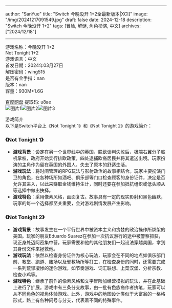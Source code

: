 
---
author: "SanYue"
title: "Switch 今晚没开 1+2全最新版本|XCI]"
image: "/img/20241217091549.jpg"
draft: false
date: 2024-12-18
description: "Switch 今晚没开 1+2"
tags: [冒险, 解谜, 角色扮演, 中文]
archives: ["2024/12/18"]

---

游戏名称：今晚没开 1+2   
Not Tonight 1+2    
游戏语言：中文  
首发日期：2024年03月27日  
解压密码：wing515  
是否有金手指：nan  
版本：nan   
容量：930M+1.6G

[百度网盘](https://pan.baidu.com/s/1_aMVQT3ZU_ABqJG-oJrkrQ) 提取码: u8ae  
![图片1](/img/screvf.jpg)![图片2](/img/screva.jpg)![图片3](/img/screvd.jpg)  

游戏简介  
以下是Switch平台上《Not Tonight 1》和《Not Tonight 2》的游戏简介：

### 《Not Tonight 1》
- **游戏背景**：设定在另一个世界线中的英国，脱欧谈判失败后，极端右翼分子趁机掌权，政府开始实行排欧政策，四处逮捕欧裔居民并将其遣送出境。玩家扮演的主角作为留在英国的外国人，失去了原本的舒适生活。
- **游戏玩法**：将时间管理的RPG玩法与影射政治的故事相结合。玩家主要扮演门卫的角色，在各种场所如酒吧、俱乐部等门口检查顾客的身份证件，决定是否允许其进入，以此来赚取金钱维持生计，同时还要在参加抵抗组织或低头顺从等选择中做出抉择。
- **游戏特色**：采用像素风格，画面复古。故事具有一定的现实影射和黑色幽默，玩家的每一个选择都至关重要，会对游戏剧情发展产生影响。

### 《Not Tonight 2》
- **游戏背景**：故事发生在一个平行世界中被资本主义和贪婪的政治操作所绑架的美国。玩家的朋友Eduardo Suarez在参加一次抗议游行的途中被警察抓获，现正身处迈阿密集中营，玩家需要和他的其他朋友们一起设法穿越美国，拿到其身份文件来拯救他。
- **游戏玩法**：依然以检查身份证件为核心玩法，玩家会在不同的地点如俱乐部门前、教堂、跑道、赌场以及邪教场所等打工，在检查身份的同时，还需要完成一系列荒谬凄惨的迷你游戏，如节奏游戏、词汇联想、上菜汉堡、分析宗教、检查小鸡等。
- **游戏特色**：继承了前作的像素风格和文字冒险加经营模拟的玩法，并在此基础上进行了扩展。游戏中有三条分支故事，由一批有色族裔作者执笔，玩家可以从不同角色的视角体验游戏。此外，游戏中的地图设计类似于大富翁的一格格形式，路上有各种问号与分支，代表着不同的特殊事件。
